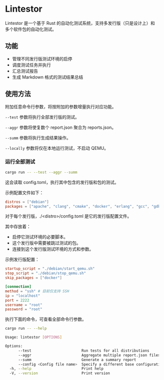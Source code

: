 # Lintestor

Lintestor 是一个基于 Rust 的自动化测试系统，支持多发行版（只是设计上）和多个软件包的自动化测试。

## 功能

- 管理不同发行版测试环境的启停
- 调度测试任务并执行
- 汇总测试报告
- 生成 Markdown 格式的测试结果总结

## 使用方法

附加任意命令行参数，将按附加的参数增量执行对应功能。

`--test` 参数将执行全部发行版的测试。

`--aggr` 参数将使复数个 report.json 聚合为 reports.json。

`--summ` 参数将执行生成结果操作。

`--locally` 参数将仅在本地运行测试，不启动 QEMU。

### 运行全部测试

```bash
cargo run -- --test --aggr --summ
```

这会读取 config.toml，执行其中包含的发行版和包的测试。

示例配置文件如下：

```toml
distros = ["debian"]
packages = ["apache", "clang", "cmake", "docker", "erlang", "gcc", "gdb", "golang", "haproxy", "libmemcached", "lighttpd", "llvm", "mariadb", "nginx", "nodejs", "numpy", "ocaml"]
```

对于每个发行版，./\<distro\>/config.toml 是它的发行版配置文件。

其中存放着：

- 启停它测试环境的必要脚本。
- 这个发行版中需要被跳过测试的包。
- 连接到这个发行版测试环境的方式和参数。

示例发行版配置：

```toml
startup_script = "./debian/start_qemu.sh"
stop_script = "./debian/stop_qemu.sh"
skip_packages = ["docker"]

[connection]
method = "ssh" # 目前仅支持 SSH
ip = "localhost"
port = 2222
username = "root"
password = "root"
```

执行下面的命令，可查看全部命令行参数。

```sh
cargo run -- --help
```

```sh
Usage: lintestor [OPTIONS]

Options:
      --test                       Run tests for all distributions
      --aggr                       Aggregate multiple report.json files into a single reports.json
      --summ                       Generate a summary report
      --config <Config file name>  Specify a different base configuration file
  -h, --help                       Print help
  -V, --version                    Print version
```